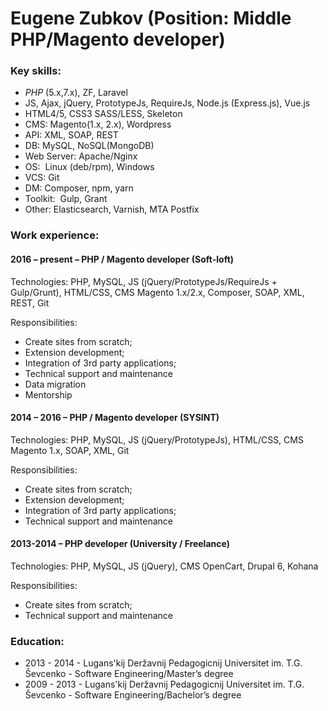 # Eugene Zubkov  (Position: Middle PHP/Magento developer)

### Key skills:

* _PHP_ (5.x,7.x), ZF, Laravel
* JS, Ajax, jQuery, PrototypeJs, RequireJs, Node.js (Express.js), Vue.js
* HTML4/5, CSS3 SASS/LESS, Skeleton
* CMS: Magento(1.x, 2.x), Wordpress
* API: XML, SOAP, REST
* DB: MySQL, NoSQL(MongoDB) 
* Web Server: Apache/Nginx
* OS:  Linux (deb/rpm), Windows
* VCS: Git
* DM:  Composer, npm, yarn
* Toolkit:  Gulp, Grant
* Other: Elasticsearch, Varnish, MTA Postfix


### Work experience: 

#### 2016 – present – PHP / Magento  developer  (Soft-loft) 

Technologies: PHP, MySQL, JS (jQuery/PrototypeJs/RequireJs + Gulp/Grunt), HTML/CSS, CMS Magento 1.x/2.x, Composer,  SOAP, XML, REST, Git

Responsibilities:
* Create sites from scratch;
* Extension development;
* Integration of 3rd party applications;
* Technical support and maintenance
* Data migration
* Mentorship


#### 2014 – 2016 –  PHP / Magento  developer  (SYSINT) 

Technologies: PHP, MySQL, JS (jQuery/PrototypeJs), HTML/CSS, CMS Magento 1.x,  SOAP, XML, Git

Responsibilities:
* Create sites from scratch;
* Extension development;
* Integration of 3rd party applications;
* Technical support and maintenance

#### 2013-2014 – PHP developer (University / Freelance)

Technologies: PHP, MySQL, JS (jQuery), CMS OpenCart, Drupal 6, Kohana

Responsibilities:
* Create sites from scratch;
* Technical support and maintenance


### Education:

* 2013 - 2014 - Lugans'kij Deržavnij Pedagogicnij Universitet im. T.G. Ševcenko - Software Engineering/Master’s degree
* 2009 - 2013 - Lugans'kij Deržavnij Pedagogicnij Universitet im. T.G. Ševcenko - Software Engineering/Bachelor’s degree
